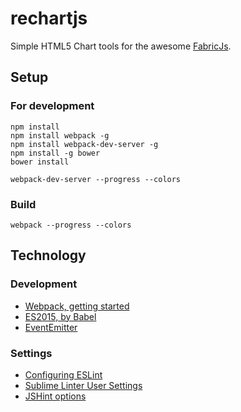 # rechartjs
Simple HTML5 Chart tools for the awesome [FabricJs](http://fabricjs.com/).

## Setup
### For development
```Shell
npm install
npm install webpack -g
npm install webpack-dev-server -g
npm install -g bower
bower install

webpack-dev-server --progress --colors
```

### Build
```Shell
webpack --progress --colors
```

## Technology
### Development
* [Webpack, getting started](http://webpack.github.io/docs/tutorials/getting-started/)
* [ES2015, by Babel](https://babeljs.io/docs/learn-es2015/)
* [EventEmitter](https://www.npmjs.com/package/event-emitter)

### Settings
* [Configuring ESLint](http://eslint.org/docs/user-guide/configuring.html)
* [Sublime Linter User Settings](http://bl.ocks.org/bretdavidson/3189814)
* [JSHint options](http://jshint.com/docs/options/)
